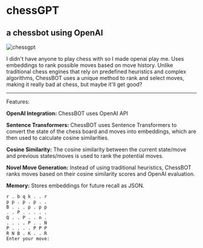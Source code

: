 # chessGPT
## a chessbot using OpenAI

![chessgpt](https://github.com/EveryOneIsGross/chess/assets/23621140/0c7dbc12-dfa4-47db-b640-7234c2167fe3)

I didn't have anyone to play chess with so I made openai play me. Uses embeddings to rank possible moves based on move history. Unlike traditional chess engines that rely on predefined heuristics and complex algorithms, ChessBOT uses a unique method to rank and select moves, making it really bad at chess, but maybe it'll get good?

---

Features:

**OpenAI Integration:**
ChessBOT uses OpenAI API

**Sentence Transformers:**
ChessBOT uses Sentence Transformers to convert the state of the chess board and moves into embeddings, which are then used to calculate cosine similarities.

**Cosine Similarity:**
The cosine similarity between the current state/move and previous states/moves is used to rank the potential moves.

**Novel Move Generation:**
Instead of using traditional heuristics, ChessBOT ranks moves based on their cosine similarity scores and OpenAI evaluation.

**Memory:**
Stores embeddings for future recall as JSON.

```
r . b q k . . r
p p . p . p . .
B . . . p . p p
. . P . . . . .
Q . . P . . n .
. . . . P . . N
P . . . . P P P
R N B . K . . R
Enter your move:

```
